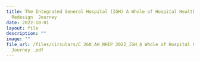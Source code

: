 ```yaml
---
title: The Integrated General Hospital (IGH) A Whole of Hospital Healthcare
  Redesign  Journey
date: 2022-10-01
layout: file
description: ""
image: ""
file_url: /files/circulars/C_260_AH_NHIP 2022_IGH_A Whole of Hospital Healthcare Redesign
  Journey .pdf
---
```

